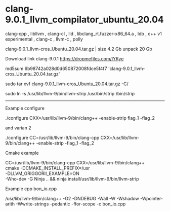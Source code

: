 # clang-9.0.1_llvm_compilator_ubuntu_20.04
clang-cpp , libllvm , clang-cl , lld  , libclang_rt.fuzzer-x86_64.a , ldb , c++ v1 experimental , clang-c , llvm-c , polly

clang-9.0.1_llvm-cros_Ubuntu_20.04.tar.gz | size 4.2 Gb unpack 20 Gb

Download link clang-9.0.1 https://dropmefiles.com/IYKye

md5sum 6b98742a028d0d650872008fdce5f4f7 'clang-9.0.1_llvm-cros_Ubuntu_20.04.tar.gz'

sudo tar xvf clang-9.0.1_llvm-cros_Ubuntu_20.04.tar.gz -C/

sudo ln -s /usr/lib/llvm-9/bin/llvm-strip /usr/bin/strip /bin/strip

_______________________________________________________________________________________________________________

Example configure

./configure CXX=/usr/lib/llvm-9/bin/clang++ -enable-strip flag_1 -flag_2

and varian 2

./configure CC=/usr/lib/llvm-9/bin/clang-cpp CXX=/usr/lib/llvm-9/bin/clang++ -enable-strip -flag_1 -flag_2

Cmake example

CC=/usr/lib/llvm-9/bin/clang-cpp CXX=/usr/lib/llvm-9/bin/clang++                                \
cmake -DCMAKE_INSTALL_PREFIX=/usr               \
      -DLLVM_GRIGGORII_EXAMPLE=ON                 \
      -Wno-dev -G Ninja ..                      &&
ninja install/usr/lib/llvm-9/bin/llvm-strip

Example cpp bon_io.cpp

/usr/lib/llvm-9/bin/clang++ -O2  -DNDEBUG -Wall -W -Wshadow -Wpointer-arith -Wwrite-strings -pedantic -ffor-scope   -c bon_io.cpp



